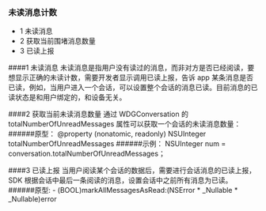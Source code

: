 ### 未读消息计数 
* 1 未读消息
* 2 获取当前围堵消息数量
* 3 已读上报


####1 未读消息
未读消息是指用户没有读过的消息，而非对方是否已经阅读，要想显示正确的未读计数，需要开发者显示调用已读上报，告诉 app 某条消息是否已读，例如，当用户进入一个会话，可以设置整个会话的消息已读。目前消息的已读状态是和用户绑定的，和设备无关。

####2 获取当前未读消息数量
通过 WDGConversation 的 totalNumberOfUnreadMessages 属性可以获取一个会话的未读消息数量：
######原型：
	@property (nonatomic, readonly) NSUInteger totalNumberOfUnreadMessages
######示例：
	NSUInteger num = conversation.totalNumberOfUnreadMessages；
 
####3 已读上报
当用户阅读某个会话的数据后，需要进行会话消息的已读上报，SDK 根据会话中最后一条阅读的消息，设置会话中之前所有消息为已读。
######原型:
	- (BOOL)markAllMessagesAsRead:(NSError * _Nullable * _Nullable)error